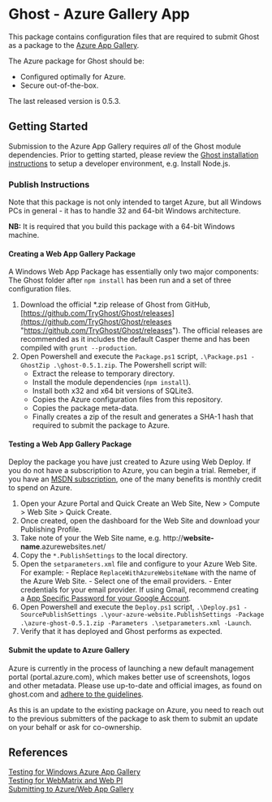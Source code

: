 # Ghost - Azure Gallery App

This package contains configuration files that are required to submit Ghost as a package to the [Azure App Gallery](http://www.microsoft.com/web/gallery/developer.aspx).

The Azure package for Ghost should be:
- Configured optimally for Azure.
- Secure out-of-the-box.

The last released version is 0.5.3.

## Getting Started

Submission to the Azure App Gallery requires _all_ of the Ghost module dependencies. Prior to getting started, please review the [Ghost installation instructions](https://github.com/TryGhost/Ghost/blob/master/CONTRIBUTING.md#installation--setup-instructions) to setup a developer environment, e.g. Install Node.js.

### Publish Instructions

Note that this package is not only intended to target Azure, but all Windows PCs in general - it has to handle 32 and 64-bit Windows architecture.  

**NB:** It is required that you build this package with a 64-bit Windows machine.

#### Creating a Web App Gallery Package

A Windows Web App Package has essentially only two major components: The Ghost folder after `npm install` has been run and a set of three configuration files.
    
1. Download the official *.zip release of Ghost from GitHub, [https://github.com/TryGhost/Ghost/releases](https://github.com/TryGhost/Ghost/releases "https://github.com/TryGhost/Ghost/releases"). The official releases are recommended as it includes the default Casper theme and has been compiled with `grunt --production`. 
2. Open Powershell and execute the `Package.ps1` script, `.\Package.ps1 -GhostZip .\ghost-0.5.1.zip`. The Powershell script will:
    - Extract the release to temporary directory.
    - Install the module dependencies (`npm install`).
    - Install both x32 and x64 bit versions of SQLite3.
    - Copies the Azure configuration files from this repository.
    - Copies the package meta-data.
    - Finally creates a zip of the result and generates a SHA-1 hash that required to submit the package to Azure. 


#### Testing a Web App Gallery Package

Deploy the package you have just created to Azure using Web Deploy. If you do not have a subscription to Azure, you can begin a trial. Remeber, if you have an [MSDN subscription](http://www.visualstudio.com/en-us/products/msdn-subscriptions-vs), one of the many benefits is monthly credit to spend on Azure. 

1. Open your Azure Portal and Quick Create an Web Site, New > Compute > Web Site > Quick Create.
2. Once created, open the dashboard for the Web Site and download your Publishing Profile. 
3. Take note of your the Web Site name, e.g. http://**website-name**.azurewebsites.net/ 
4. Copy the `*.PublishSettings` to the local directory. 
5. Open the `setparameters.xml` file and configure to your Azure Web Site. For example:
        - Replace `ReplaceWithAzureWebsiteName` with the name of the Azure Web Site.
        - Select one of the email providers. 
        - Enter credentials for your email provider. If using Gmail, recommend creating a [App Specific Password for your Google Account](https://support.google.com/accounts/answer/185833).
6. Open Powershell and execute the `Deploy.ps1` script, 
        `.\Deploy.ps1 -SourcePublishSettings .\your-azure-website.PublishSettings -Package .\azure-ghost-0.5.1.zip -Parameters .\setparameters.xml -Launch`.
7. Verify that it has deployed and Ghost performs as expected.

#### Submit the update to Azure Gallery

Azure is currently in the process of launching a new default management portal (portal.azure.com), which makes better use of screenshots, logos and other metadata. Please use up-to-date and official images, as found on ghost.com and [adhere to the guidelines](https://ghost.org/about/logos/).

As this is an update to the existing package on Azure, you need to reach out to the previous submitters of the package to ask them to submit an update on your behalf or ask for co-ownership.

## References

[Testing for Windows Azure App Gallery](http://blogs.msdn.com/b/azureappgallery/archive/2013/03/22/tips-for-a-successful-submission-to-windows-azure-app-gallery.aspx)  
[Testing for WebMatrix and Web PI](http://www.iis.net/learn/develop/windows-web-application-gallery/testing-a-web-application-zip-package-for-inclusion-with-the-web-application-gallery)  
[Submitting to Azure/Web App Gallery](http://blogs.msdn.com/b/azureappgallery/archive/2013/04/24/how-to-submit-an-application-to-web-app-gallery.aspx)  
